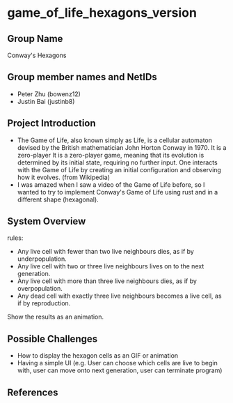 # game_of_life_hexagons_version

## Group Name
Conway's Hexagons

## Group member names and NetIDs
* Peter Zhu (bowenz12)
* Justin Bai (justinb8)

## Project Introduction
* The Game of Life, also known simply as Life, is a cellular automaton devised by the British mathematician John Horton Conway in 1970. It is a zero-player It is a zero-player game, meaning that its evolution is determined by its initial state, requiring no further input. One interacts with the Game of Life by creating an initial configuration and observing how it evolves.
(from Wikipedia)
* I was amazed when I saw a video of the Game of Life before, so I wanted to try to implement Conway's Game of Life using rust and in a different shape (hexagonal).

## System Overview
rules:
* Any live cell with fewer than two live neighbours dies, as if by underpopulation.
* Any live cell with two or three live neighbours lives on to the next generation.
* Any live cell with more than three live neighbours dies, as if by overpopulation.
* Any dead cell with exactly three live neighbours becomes a live cell, as if by reproduction.

Show the results as an animation.

## Possible Challenges
* How to display the hexagon cells as an GIF or animation
* Having a simple UI (e.g. User can choose which cells are live to begin with, user can move onto next generation, user can terminate program)

## References

